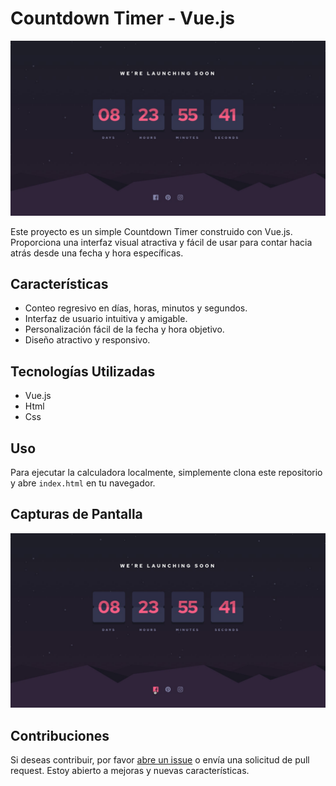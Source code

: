 # Countdown Timer - Vue.js

![Countdown Timer](/src/design/desktop-design.jpg)

Este proyecto es un simple Countdown Timer construido con Vue.js. Proporciona una interfaz visual atractiva y fácil de usar para contar hacia atrás desde una fecha y hora específicas.

## Características

- Conteo regresivo en días, horas, minutos y segundos.
- Interfaz de usuario intuitiva y amigable.
- Personalización fácil de la fecha y hora objetivo.
- Diseño atractivo y responsivo.

## Tecnologías Utilizadas
- Vue.js
- Html
- Css

## Uso

Para ejecutar la calculadora localmente, simplemente clona este repositorio y abre `index.html` en tu navegador.

## Capturas de Pantalla

![Screenshot 1](/src/design/active-states.jpg)


## Contribuciones

Si deseas contribuir, por favor [abre un issue](https://github.com/BrayanGarzon) o envía una solicitud de pull request. Estoy abierto a mejoras y nuevas características.   